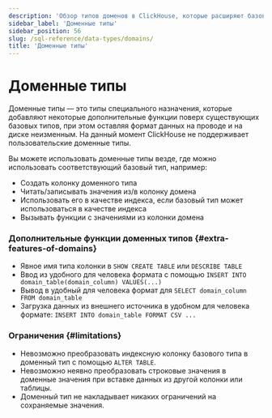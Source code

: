 ```yaml
---
description: 'Обзор типов доменов в ClickHouse, которые расширяют базовые типы дополнительными функциями'
sidebar_label: 'Доменные типы'
sidebar_position: 56
slug: /sql-reference/data-types/domains/
title: 'Доменные типы'
---
```



# Доменные типы

Доменные типы — это типы специального назначения, которые добавляют некоторые дополнительные функции поверх существующих базовых типов, при этом оставляя формат данных на проводе и на диске неизменным. На данный момент ClickHouse не поддерживает пользовательские доменные типы.

Вы можете использовать доменные типы везде, где можно использовать соответствующий базовый тип, например:

- Создать колонку доменного типа
- Читать/записывать значения из/в колонку домена
- Использовать его в качестве индекса, если базовый тип может использоваться в качестве индекса
- Вызывать функции с значениями из колонки домена

### Дополнительные функции доменных типов {#extra-features-of-domains}

- Явное имя типа колонки в `SHOW CREATE TABLE` или `DESCRIBE TABLE`
- Ввод из удобного для человека формата с помощью `INSERT INTO domain_table(domain_column) VALUES(...)`
- Вывод в удобный для человека формат для `SELECT domain_column FROM domain_table`
- Загрузка данных из внешнего источника в удобном для человека формате: `INSERT INTO domain_table FORMAT CSV ...`

### Ограничения {#limitations}

- Невозможно преобразовать индексную колонку базового типа в доменный тип с помощью `ALTER TABLE`.
- Невозможно неявно преобразовать строковые значения в доменные значения при вставке данных из другой колонки или таблицы.
- Доменный тип не накладывает никаких ограничений на сохраняемые значения.
